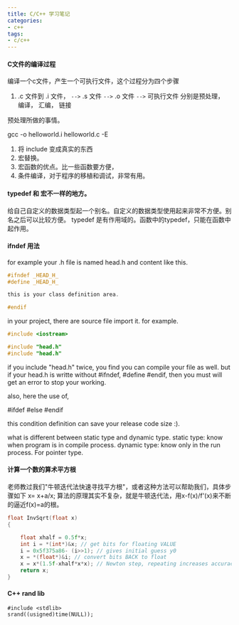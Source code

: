 ```yaml
---
title: C/C++ 学习笔记
categories:
- c++
tags:
- c/c++
---
```


#### C文件的编译过程

编译一个c文件，产生一个可执行文件，这个过程分为四个步骤
1. .c 文件到 .i 文件， `-->` .s 文件 `-->` .o 文件 `-->` 可执行文件
   分别是预处理， 编译， 汇编， 链接

预处理所做的事情。

gcc -o helloworld.i helloworld.c -E

1. 将 include 变成真实的东西
2. 宏替换。 
3. 宏函数的优点。比一些函数要方便，
4. 条件编译，对于程序的移植和调试，非常有用。

#### typedef 和 宏不一样的地方。

给自己自定义的数据类型起一个别名。自定义的数据类型使用起来非常不方便。别名之后可以比较方便。
typedef 是有作用域的。函数中的typedef，只能在函数中起作用。

#### ifndef 用法

for example your .h file is named head.h and content like this.

```c
#ifndef _HEAD_H_
#define _HEAD_H_

this is your class definition area.

#endif
```

in your project, there are source file import it.
for example.

```c
#include <iostream>

#include "head.h"
#include "head.h"

```
if you include "head.h" twice, you find you can compile your file as well.
but if your head.h is writte without #ifndef, #define #endif, then you must
will get an error to stop your working.

also, here the use of,

#ifdef
#else
#endif

this condition definition can save your release code size :).

what is different between static type and dynamic type.
static type: know when program is in compile process.
dynamic type: know only in the run process.  For pointer type.

#### 计算一个数的算术平方根

老师教过我们"牛顿迭代法快速寻找平方根"，或者这种方法可以帮助我们，具体步骤如下
x= x+a/x;
算法的原理其实不复杂，就是牛顿迭代法，用x-f(x)/f'(x)来不断的逼近f(x)=a的根。

```c
float InvSqrt(float x)
{

    float xhalf = 0.5f*x;
    int i = *(int*)&x; // get bits for floating VALUE 
    i = 0x5f375a86- (i>>1); // gives initial guess y0
    x = *(float*)&i; // convert bits BACK to float
    x = x*(1.5f-xhalf*x*x); // Newton step, repeating increases accuracy
    return x;
}
```

#### C++ rand lib

```
#include <stdlib>
srand((usigned)time(NULL));
```
